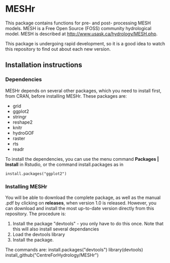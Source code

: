 # MESHr
This package contains functions for pre- and post- processing MESH models.
MESH is a Free Open Source (FOSS) community hydrological model. MESH is described at
http://www.usask.ca/hydrology/MESH.php.

This package is undergoing rapid development, so it is a good idea to watch this
repository to find out about each new version.


## Installation instructions

### Dependencies
MESHr depends on several other packages, which you need to install first, from CRAN, before installing MESHr.
These packages are:
- grid
- ggplot2
- stringr
- reshape2
- knitr
- hydroGOF
- raster
- rts
- readr



To install the dependencies, you can use the menu command **Packages | Install** 
in Rstudio, or the command install.packages as in

	install.packages("ggplot2")

### Installing MESHr
You will be able to  download the complete package, as well as the manual .pdf by 
clicking on **releases**, when version 1.0 is released. However, you can 
download and install the most up-to-date version directly from this repository. 
The procedure is:
1. Install the package "devtools" - you only have to do this once. Note that this will also install several dependancies
2. Load the devtools library
3. Install the package.

The commands are:
	install.packages("devtools")
	library(devtools)
	install_github("CentreForHydrology/MESHr")
